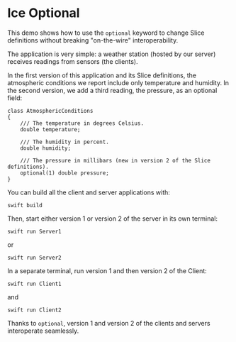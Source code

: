 # Ice Optional

This demo shows how to use the `optional` keyword to change Slice definitions without breaking "on-the-wire"
interoperability.

The application is very simple: a weather station (hosted by our server) receives readings from sensors (the clients).

In the first version of this application and its Slice definitions, the atmospheric conditions we report include only
temperature and humidity. In the second version, we add a third reading, the pressure, as an optional field:

```ice
class AtmosphericConditions
{
    /// The temperature in degrees Celsius.
    double temperature;

    /// The humidity in percent.
    double humidity;

    /// The pressure in millibars (new in version 2 of the Slice definitions).
    optional(1) double pressure;
}
```

You can build all the client and server applications with:

``` shell
swift build
```

Then, start either version 1 or version 2 of the server in its own terminal:

```shell
swift run Server1
```

or

```shell
swift run Server2
```

In a separate terminal, run version 1 and then version 2 of the Client:

```shell
swift run Client1
```

and

```shell
swift run Client2
```

Thanks to `optional`, version 1 and version 2 of the clients and servers interoperate seamlessly.
